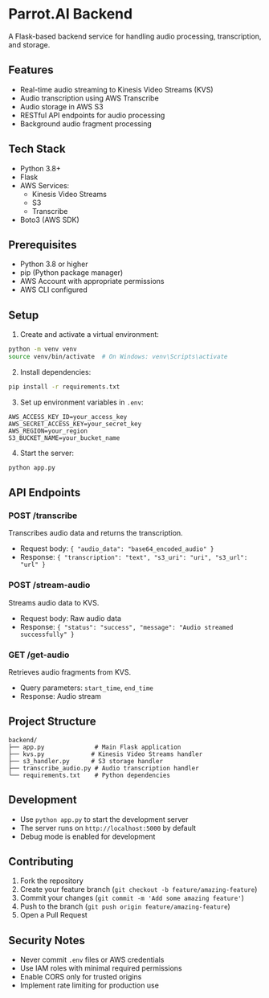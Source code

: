 # Parrot.AI Backend

A Flask-based backend service for handling audio processing, transcription, and storage.

## Features

- Real-time audio streaming to Kinesis Video Streams (KVS)
- Audio transcription using AWS Transcribe
- Audio storage in AWS S3
- RESTful API endpoints for audio processing
- Background audio fragment processing

## Tech Stack

- Python 3.8+
- Flask
- AWS Services:
  - Kinesis Video Streams
  - S3
  - Transcribe
- Boto3 (AWS SDK)

## Prerequisites

- Python 3.8 or higher
- pip (Python package manager)
- AWS Account with appropriate permissions
- AWS CLI configured

## Setup

1. Create and activate a virtual environment:
```bash
python -m venv venv
source venv/bin/activate  # On Windows: venv\Scripts\activate
```

2. Install dependencies:
```bash
pip install -r requirements.txt
```

3. Set up environment variables in `.env`:
```
AWS_ACCESS_KEY_ID=your_access_key
AWS_SECRET_ACCESS_KEY=your_secret_key
AWS_REGION=your_region
S3_BUCKET_NAME=your_bucket_name
```

4. Start the server:
```bash
python app.py
```

## API Endpoints

### POST /transcribe
Transcribes audio data and returns the transcription.
- Request body: `{ "audio_data": "base64_encoded_audio" }`
- Response: `{ "transcription": "text", "s3_uri": "uri", "s3_url": "url" }`

### POST /stream-audio
Streams audio data to KVS.
- Request body: Raw audio data
- Response: `{ "status": "success", "message": "Audio streamed successfully" }`

### GET /get-audio
Retrieves audio fragments from KVS.
- Query parameters: `start_time`, `end_time`
- Response: Audio stream

## Project Structure

```
backend/
├── app.py              # Main Flask application
├── kvs.py             # Kinesis Video Streams handler
├── s3_handler.py      # S3 storage handler
├── transcribe_audio.py # Audio transcription handler
└── requirements.txt    # Python dependencies
```

## Development

- Use `python app.py` to start the development server
- The server runs on `http://localhost:5000` by default
- Debug mode is enabled for development

## Contributing

1. Fork the repository
2. Create your feature branch (`git checkout -b feature/amazing-feature`)
3. Commit your changes (`git commit -m 'Add some amazing feature'`)
4. Push to the branch (`git push origin feature/amazing-feature`)
5. Open a Pull Request

## Security Notes

- Never commit `.env` files or AWS credentials
- Use IAM roles with minimal required permissions
- Enable CORS only for trusted origins
- Implement rate limiting for production use 